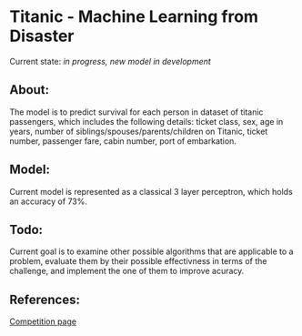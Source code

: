 # Titanic - Machine Learning from Disaster
Current state: *in progress, new model in development*
## About:
The model is to predict survival for each person in dataset of titanic passengers, which includes the following details: ticket class, sex, age in years, number of siblings/spouses/parents/children on Titanic, ticket number, passenger fare, cabin number, port of embarkation.
## Model:
Current model is represented as a classical 3 layer perceptron, which holds an accuracy of 73%.
## Todo:
Current goal is to examine other possible algorithms that are applicable to a problem, evaluate them by their possible effectivness in terms of the challenge, and implement the one of them to improve acuracy.
## References:
[Competition page](https://www.kaggle.com/c/titanic/overview)
